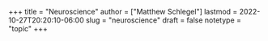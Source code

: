 +++
title = "Neuroscience"
author = ["Matthew Schlegel"]
lastmod = 2022-10-27T20:20:10-06:00
slug = "neuroscience"
draft = false
notetype = "topic"
+++
